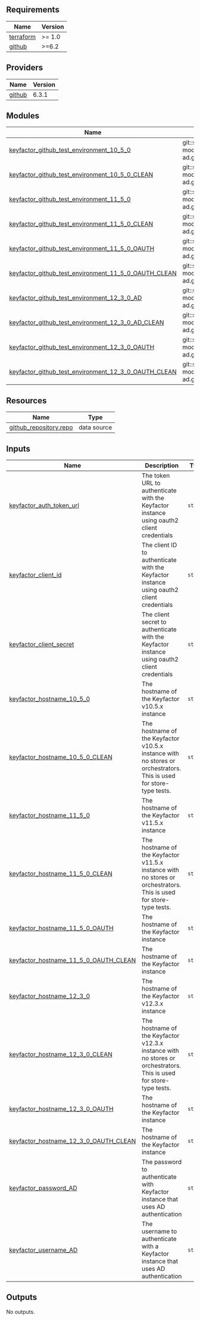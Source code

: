 ## Requirements

| Name                                                                      | Version |
|---------------------------------------------------------------------------|---------|
| <a name="requirement_terraform"></a> [terraform](#requirement\_terraform) | >= 1.0  |
| <a name="requirement_github"></a> [github](#requirement\_github)          | >=6.2   |

## Providers

| Name                                                       | Version |
|------------------------------------------------------------|---------|
| <a name="provider_github"></a> [github](#provider\_github) | 6.3.1   |

## Modules

| Name                                                                                                                                                                                                             | Source                                                                                        | Version |
|------------------------------------------------------------------------------------------------------------------------------------------------------------------------------------------------------------------|-----------------------------------------------------------------------------------------------|---------|
| <a name="module_keyfactor_github_test_environment_10_5_0"></a> [keyfactor\_github\_test\_environment\_10\_5\_0](#module\_keyfactor\_github\_test\_environment\_10\_5\_0)                                         | git::ssh://git@github.com/Keyfactor/terraform-module-keyfactor-github-test-environment-ad.git | main    |
| <a name="module_keyfactor_github_test_environment_10_5_0_CLEAN"></a> [keyfactor\_github\_test\_environment\_10\_5\_0\_CLEAN](#module\_keyfactor\_github\_test\_environment\_10\_5\_0\_CLEAN)                     | git::ssh://git@github.com/Keyfactor/terraform-module-keyfactor-github-test-environment-ad.git | main    |
| <a name="module_keyfactor_github_test_environment_11_5_0"></a> [keyfactor\_github\_test\_environment\_11\_5\_0](#module\_keyfactor\_github\_test\_environment\_11\_5\_0)                                         | git::ssh://git@github.com/Keyfactor/terraform-module-keyfactor-github-test-environment-ad.git | main    |
| <a name="module_keyfactor_github_test_environment_11_5_0_CLEAN"></a> [keyfactor\_github\_test\_environment\_11\_5\_0\_CLEAN](#module\_keyfactor\_github\_test\_environment\_11\_5\_0\_CLEAN)                     | git::ssh://git@github.com/Keyfactor/terraform-module-keyfactor-github-test-environment-ad.git | main    |
| <a name="module_keyfactor_github_test_environment_11_5_0_OAUTH"></a> [keyfactor\_github\_test\_environment\_11\_5\_0\_OAUTH](#module\_keyfactor\_github\_test\_environment\_11\_5\_0\_OAUTH)                     | git::ssh://git@github.com/Keyfactor/terraform-module-keyfactor-github-test-environment-ad.git | main    |
| <a name="module_keyfactor_github_test_environment_11_5_0_OAUTH_CLEAN"></a> [keyfactor\_github\_test\_environment\_11\_5\_0\_OAUTH\_CLEAN](#module\_keyfactor\_github\_test\_environment\_11\_5\_0\_OAUTH\_CLEAN) | git::ssh://git@github.com/Keyfactor/terraform-module-keyfactor-github-test-environment-ad.git | main    |
| <a name="module_keyfactor_github_test_environment_12_3_0_AD"></a> [keyfactor\_github\_test\_environment\_12\_3\_0\_AD](#module\_keyfactor\_github\_test\_environment\_12\_3\_0\_AD)                              | git::ssh://git@github.com/Keyfactor/terraform-module-keyfactor-github-test-environment-ad.git | main    |
| <a name="module_keyfactor_github_test_environment_12_3_0_AD_CLEAN"></a> [keyfactor\_github\_test\_environment\_12\_3\_0\_AD\_CLEAN](#module\_keyfactor\_github\_test\_environment\_12\_3\_0\_AD\_CLEAN)          | git::ssh://git@github.com/Keyfactor/terraform-module-keyfactor-github-test-environment-ad.git | main    |
| <a name="module_keyfactor_github_test_environment_12_3_0_OAUTH"></a> [keyfactor\_github\_test\_environment\_12\_3\_0\_OAUTH](#module\_keyfactor\_github\_test\_environment\_12\_3\_0\_OAUTH)                     | git::ssh://git@github.com/Keyfactor/terraform-module-keyfactor-github-test-environment-ad.git | main    |
| <a name="module_keyfactor_github_test_environment_12_3_0_OAUTH_CLEAN"></a> [keyfactor\_github\_test\_environment\_12\_3\_0\_OAUTH\_CLEAN](#module\_keyfactor\_github\_test\_environment\_12\_3\_0\_OAUTH\_CLEAN) | git::ssh://git@github.com/Keyfactor/terraform-module-keyfactor-github-test-environment-ad.git | main    |

## Resources

| Name                                                                                                                      | Type        |
|---------------------------------------------------------------------------------------------------------------------------|-------------|
| [github_repository.repo](https://registry.terraform.io/providers/integrations/github/latest/docs/data-sources/repository) | data source |

## Inputs

| Name                                                                                                                                                          | Description                                                                                                        | Type     | Default                                                                                                 | Required |
|---------------------------------------------------------------------------------------------------------------------------------------------------------------|--------------------------------------------------------------------------------------------------------------------|----------|---------------------------------------------------------------------------------------------------------|:--------:|
| <a name="input_keyfactor_auth_token_url"></a> [keyfactor\_auth\_token\_url](#input\_keyfactor\_auth\_token\_url)                                              | The token URL to authenticate with the Keyfactor instance using oauth2 client credentials                          | `string` | `"https://int-oidc-lab.eastus2.cloudapp.azure.com:8444/realms/Keyfactor/protocol/openid-connect/token"` |    no    |
| <a name="input_keyfactor_client_id"></a> [keyfactor\_client\_id](#input\_keyfactor\_client\_id)                                                               | The client ID to authenticate with the Keyfactor instance using oauth2 client credentials                          | `string` | n/a                                                                                                     |   yes    |
| <a name="input_keyfactor_client_secret"></a> [keyfactor\_client\_secret](#input\_keyfactor\_client\_secret)                                                   | The client secret to authenticate with the Keyfactor instance using oauth2 client credentials                      | `string` | n/a                                                                                                     |   yes    |
| <a name="input_keyfactor_hostname_10_5_0"></a> [keyfactor\_hostname\_10\_5\_0](#input\_keyfactor\_hostname\_10\_5\_0)                                         | The hostname of the Keyfactor v10.5.x instance                                                                     | `string` | `"integrations1050-lab.kfdelivery.com"`                                                                 |    no    |
| <a name="input_keyfactor_hostname_10_5_0_CLEAN"></a> [keyfactor\_hostname\_10\_5\_0\_CLEAN](#input\_keyfactor\_hostname\_10\_5\_0\_CLEAN)                     | The hostname of the Keyfactor v10.5.x instance with no stores or orchestrators. This is used for store-type tests. | `string` | `"int1050-test-clean.kfdelivery.com"`                                                                   |    no    |
| <a name="input_keyfactor_hostname_11_5_0"></a> [keyfactor\_hostname\_11\_5\_0](#input\_keyfactor\_hostname\_11\_5\_0)                                         | The hostname of the Keyfactor v11.5.x instance                                                                     | `string` | `"integrations1150-lab.kfdelivery.com"`                                                                 |    no    |
| <a name="input_keyfactor_hostname_11_5_0_CLEAN"></a> [keyfactor\_hostname\_11\_5\_0\_CLEAN](#input\_keyfactor\_hostname\_11\_5\_0\_CLEAN)                     | The hostname of the Keyfactor v11.5.x instance with no stores or orchestrators. This is used for store-type tests. | `string` | `"int1150-test-clean.kfdelivery.com"`                                                                   |    no    |
| <a name="input_keyfactor_hostname_11_5_0_OAUTH"></a> [keyfactor\_hostname\_11\_5\_0\_OAUTH](#input\_keyfactor\_hostname\_11\_5\_0\_OAUTH)                     | The hostname of the Keyfactor instance                                                                             | `string` | `"int-oidc-lab.eastus2.cloudapp.azure.com"`                                                             |    no    |
| <a name="input_keyfactor_hostname_11_5_0_OAUTH_CLEAN"></a> [keyfactor\_hostname\_11\_5\_0\_OAUTH\_CLEAN](#input\_keyfactor\_hostname\_11\_5\_0\_OAUTH\_CLEAN) | The hostname of the Keyfactor instance                                                                             | `string` | `"int1150-oauth-test-clean.eastus2.cloudapp.azure.com"`                                                 |    no    |
| <a name="input_keyfactor_hostname_12_3_0"></a> [keyfactor\_hostname\_12\_3\_0](#input\_keyfactor\_hostname\_12\_3\_0)                                         | The hostname of the Keyfactor v12.3.x instance                                                                     | `string` | `"integrations1230-lab.kfdelivery.com"`                                                                 |    no    |
| <a name="input_keyfactor_hostname_12_3_0_CLEAN"></a> [keyfactor\_hostname\_12\_3\_0\_CLEAN](#input\_keyfactor\_hostname\_12\_3\_0\_CLEAN)                     | The hostname of the Keyfactor v12.3.x instance with no stores or orchestrators. This is used for store-type tests. | `string` | `"int1230-test-clean.kfdelivery.com"`                                                                   |    no    |
| <a name="input_keyfactor_hostname_12_3_0_OAUTH"></a> [keyfactor\_hostname\_12\_3\_0\_OAUTH](#input\_keyfactor\_hostname\_12\_3\_0\_OAUTH)                     | The hostname of the Keyfactor instance                                                                             | `string` | `"int-oidc-lab.eastus2.cloudapp.azure.com"`                                                             |    no    |
| <a name="input_keyfactor_hostname_12_3_0_OAUTH_CLEAN"></a> [keyfactor\_hostname\_12\_3\_0\_OAUTH\_CLEAN](#input\_keyfactor\_hostname\_12\_3\_0\_OAUTH\_CLEAN) | The hostname of the Keyfactor instance                                                                             | `string` | `"int-oidc-lab.eastus2.cloudapp.azure.com"`                                                             |    no    |
| <a name="input_keyfactor_password_AD"></a> [keyfactor\_password\_AD](#input\_keyfactor\_password\_AD)                                                         | The password to authenticate with Keyfactor instance that uses AD authentication                                   | `string` | n/a                                                                                                     |   yes    |
| <a name="input_keyfactor_username_AD"></a> [keyfactor\_username\_AD](#input\_keyfactor\_username\_AD)                                                         | The username to authenticate with a Keyfactor instance that uses AD authentication                                 | `string` | n/a                                                                                                     |   yes    |

## Outputs

No outputs.
